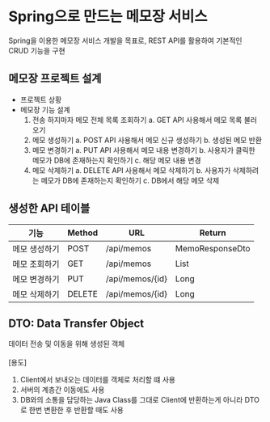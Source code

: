 # Spring으로 만드는 메모장 서비스
Spring을 이용한 메모장 서비스 개발을 목표로, REST API를 활용하여 기본적인 CRUD 기능을 구현

## 메모장 프로젝트 설계
- 프로젝트 상황
- 메모장 기능 설계
    1. 전송 하지마자 메모 전체 목록 조회하기
       a. GET API 사용해서 메모 목록 불러오기
    2. 메모 생성하기
       a. POST API 사용해서 메모 신규 생성하기
       b. 생성된 메모 반환
    3. 메모 변경하기
       a. PUT API 사용해서 메모 내용 변경하기
       b. 사용자가 클릭한 메모가 DB에 존재하는지 확인하기
       c. 해당 메모 내용 변경
    4. 메모 삭제하기
       a. DELETE API 사용해서 메모 삭제하기
       b. 사용자가 삭제하려는 메모가 DB에 존재하는지 확인하기
       c. DB에서 해당 메모 삭제

## 생성한 API 테이블
| 기능        | Method | URL            | Return                 |
|-------------|--------|----------------|------------------------|
| 메모 생성하기 | POST   | /api/memos     | MemoResponseDto        |
| 메모 조회하기 | GET    | /api/memos     | List<MemoResponseDto>  |
| 메모 변경하기 | PUT    | /api/memos/{id}| Long                   |
| 메모 삭제하기 | DELETE | /api/memos/{id}| Long                   |


## DTO: Data Transfer Object
데이터 전송 및 이동을 위해 생성된 객체 <br/><br/>
[용도]
1. Client에서 보내오는 데이터를 객체로 처리할 떄 사용
2. 서버의 계층간 이동에도 사용
3. DB와의 소통을 담당하는 Java Class를 그대로 Client에 반환하는게 아니라 DTO로 한번 변환한 후 반환할 때도 사용